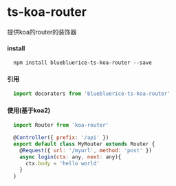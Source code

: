 # ts-koa-router
提供koa的router的装饰器

#### install
```shell
  npm install bluebluerice-ts-koa-router --save
```

#### 引用
```javascript
  import decorators from 'bluebluerice-ts-koa-router'
```

#### 使用(基于koa2)
```javascript
  import Router from 'koa-router'

  @Controller({ prefix: '/api' })
  export default class MyRouter extends Router {
    @Request({ url: '/myurl', method: 'post' })
    async login(ctx: any, next: any){
      ctx.body = 'hello world'
    }
  }
```